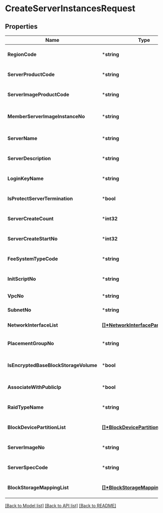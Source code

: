 # CreateServerInstancesRequest

## Properties
Name | Type | Description | Notes
------------ | ------------- | ------------- | -------------
**RegionCode** | ***string** | REGION코드 | [optional] [default to null]
**ServerProductCode** | ***string** | 서버상품코드 | [optional] [default to null]
**ServerImageProductCode** | ***string** | 서버이미지상품코드 | [optional] [default to null]
**MemberServerImageInstanceNo** | ***string** | 회원서버이미지인스턴스번호 | [optional] [default to null]
**ServerName** | ***string** | 서버이름 | [optional] [default to null]
**ServerDescription** | ***string** | 서버설명 | [optional] [default to null]
**LoginKeyName** | ***string** | 로그인키이름 | [optional] [default to null]
**IsProtectServerTermination** | ***bool** | 반납보호여부 | [optional] [default to null]
**ServerCreateCount** | ***int32** | 서버생성개수 | [optional] [default to null]
**ServerCreateStartNo** | ***int32** | 서버생성시작번호 | [optional] [default to null]
**FeeSystemTypeCode** | ***string** | 요금제유형코드 | [optional] [default to null]
**InitScriptNo** | ***string** | 초기화스크립트번호 | [optional] [default to null]
**VpcNo** | ***string** | VPC번호 | [default to null]
**SubnetNo** | ***string** | 서브넷번호 | [default to null]
**NetworkInterfaceList** | **[[]\*NetworkInterfaceParameter](NetworkInterfaceParameter.md)** | 네트워크인터페이스리스트 | [default to null]
**PlacementGroupNo** | ***string** | 물리배치그룹번호 | [optional] [default to null]
**IsEncryptedBaseBlockStorageVolume** | ***bool** | 기본블록스토리지볼륨암호화여부 | [optional] [default to null]
**AssociateWithPublicIp** | ***bool** | 서버생성시공인IP할당여부 | [optional] [default to null]
**RaidTypeName** | ***string** | RAID유형이름 | [optional] [default to null]
**BlockDevicePartitionList** | **[[]\*BlockDevicePartition](BlockDevicePartition.md)** | 블록디바이스파티션리스트 | [optional] [default to null]
**ServerImageNo** | ***string** | 서버이미지번호 | [optional] [default to null]
**ServerSpecCode** | ***string** | 서버스펙코드 | [optional] [default to null]
**BlockStorageMappingList** | **[[]\*BlockStorageMappingParameter](BlockStorageMappingParameter.md)** | 블록스토리지맵핑리스트 | [optional] [default to null]

[[Back to Model list]](../README.md#documentation-for-models) [[Back to API list]](../README.md#documentation-for-api-endpoints) [[Back to README]](../README.md)


